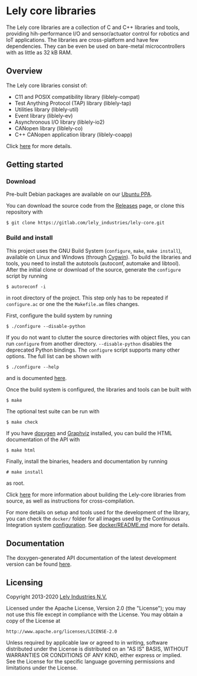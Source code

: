 # Lely core libraries

The Lely core libraries are a collection of C and C++ libraries and tools,
providing hih-performance I/O and sensor/actuator control for robotics and IoT
applications. The libraries are cross-platform and have few dependencies. They
can be even be used on bare-metal microcontrollers with as little as 32 kB RAM.

## Overview

The Lely core libraries consist of:
- C11 and POSIX compatibility library (liblely-compat)
- Test Anything Protocol (TAP) library (liblely-tap)
- Utilities library (liblely-util)
- Event library (liblely-ev)
- Asynchronous I/O library (liblely-io2)
- CANopen library (liblely-co)
- C++ CANopen application library (liblely-coapp)

Click [here](https://opensource.lely.com/canopen/docs/overview/) for more
details.

## Getting started

### Download

Pre-built Debian packages are available on our
[Ubuntu PPA](https://launchpad.net/~lely/+archive/ubuntu/ppa).

You can download the source code from the
[Releases](https://gitlab.com/lely_industries/lely-core/-/releases) page, or
clone this repository with

    $ git clone https://gitlab.com/lely_industries/lely-core.git

### Build and install

This project uses the GNU Build System (`configure`, `make`, `make install`),
available on Linux and Windows (through [Cygwin](https://www.cygwin.com/)). To
build the libraries and tools, you need to install the autotools (autoconf,
automake and libtool). After the initial clone or download of the source,
generate the `configure` script by running

    $ autoreconf -i

in root directory of the project. This step only has to be repeated if
`configure.ac` or one the the `Makefile.am` files changes.

First, configure the build system by running

    $ ./configure --disable-python

If you do not want to clutter the source directories with object files, you can
run `configure` from another directory. `--disable-python` disables the
deprecated Python bindings. The `configure` script supports many other options.
The full list can be shown with

    $ ./configure --help

and is documented
[here](https://opensource.lely.com/canopen/docs/configuration/).

Once the build system is configured, the libraries and tools can be built with

    $ make

The optional test suite can be run with

    $ make check

If you have [doxygen](http://www.doxygen.org/) and
[Graphviz](http://www.graphviz.org/) installed, you can build the HTML
documentation of the API with

    $ make html

Finally, install the binaries, headers and documentation by running

    # make install

as root.

Click [here](https://opensource.lely.com/canopen/docs/installation/) for more
information about building the Lely-core libraries from source, as well as
instructions for cross-compilation.

For more details on setup and tools used for the development of the library,
you can check the `docker/` folder for all images used by the Continuous
Integration system [configuration](./.gitlab-ci.yml).
See [docker/README.md](./docker/README.md) more for details.

## Documentation

The doxygen-generated API documentation of the latest development version can be
found [here](http://lely_industries.gitlab.io/lely-core/doxygen/).

## Licensing

Copyright 2013-2020 [Lely Industries N.V.](http://www.lely.com)

Licensed under the Apache License, Version 2.0 (the "License");
you may not use this file except in compliance with the License.
You may obtain a copy of the License at

    http://www.apache.org/licenses/LICENSE-2.0

Unless required by applicable law or agreed to in writing, software
distributed under the License is distributed on an "AS IS" BASIS,
WITHOUT WARRANTIES OR CONDITIONS OF ANY KIND, either express or implied.
See the License for the specific language governing permissions and
limitations under the License.
